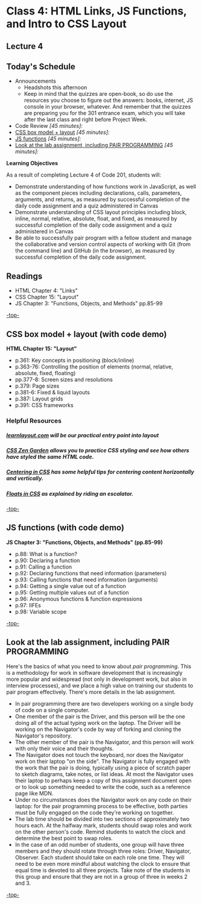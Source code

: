 # Class 4: HTML Links, JS Functions, and Intro to CSS Layout

<a id="top"></a>
## Lecture 4

## Today's Schedule
- Announcements
  - Headshots this afternoon
  - Keep in mind that the quizzes are open-book, so do use the resources you choose to figure out the answers: books, internet, JS console in your browser, whatever. And remember that the quizzes are preparing you for the 301 entrance exam, which you will take after the last class and right before Project Week.
- Code Review *[45 minutes]:*
- [CSS box model + layout](#css) *[45 minutes]:*
- [JS functions](#js) *[45 minutes]:*
- [Look at the lab assignment, including PAIR PROGRAMMING](#lab) *[45 minutes]:*

**Learning Objectives**

As a result of completing Lecture 4 of Code 201, students will:

- Demonstrate understanding of how functions work in JavaScript, as well as the component pieces including declarations, calls, parameters, arguments, and returns, as measured by successful completion of the daily code assignment and a quiz administered in Canvas
- Demonstrate understanding of CSS layout principles including block, inline, normal, relative, absolute, float, and fixed, as measured by successful completion of the daily code assignment and a quiz administered in Canvas
- Be able to successfully pair program with a fellow student and manage the collaborative and version control aspects of working with Git (from the command line) and GitHub (in the browser), as measured by successful completion of the daily code assignment.

## Readings

- HTML Chapter 4: "Links"
- CSS Chapter 15: "Layout"
- JS Chapter 3: "Functions, Objects, and Methods" pp.85-99

[-top-](#top)

<a id="css"></a>

## CSS box model + layout (with code demo)

**HTML Chapter 15: "Layout"**

- p.361: Key concepts in positioning (block/inline)
- p.363-76: Controlling the position of elements (normal, relative, absolute, fixed, floating)
- pp.377-8: Screen sizes and resolutions
- p.379: Page sizes
- p.381-6: Fixed & liquid layouts
- p.387: Layout grids
- p.391: CSS frameworks

### Helpful Resources

##### [learnlayout.com](http://learnlayout.com) will be our practical entry point into layout
##### [CSS Zen Garden](http://www.csszengarden.com/) allows you to practice CSS styling and see how others have styled the same HTML code.
##### [Centering in CSS](https://css-tricks.com/centering-css-complete-guide/) has some helpful tips for centering content horizontally and vertically.
##### [Floats in CSS](https://medium.freecodecamp.org/css-floats-explained-by-riding-an-escalator-57fa55232333) as explained by riding an escalator.

[-top-](#top)

<a id="js"></a>

## JS functions (with code demo)

<a id="js-readings"></a>

**JS Chapter 3: "Functions, Objects, and Methods" (pp.85-99)**

- p.88: What is a function?
- p.90: Declaring a function
- p.91: Calling a function
- p.92: Declaring functions that need information (parameters)
- p.93: Calling functions that need information (arguments)
- p.94: Getting a single value out of a function
- p.95: Getting multiple values out of a function
- p.96: Anonymous functions & function expressions
- p.97: IIFEs
- p.98: Variable scope

[-top-](#top)

<a id="lab"></a>

## Look at the lab assignment, including PAIR PROGRAMMING

Here's the basics of what you need to know about *pair programming*. This is a methodology for work in software development that is increasingly more popular and widespread (not only in development work, but also in interview processes), and we place a high value on training our students to pair program effectively. There's more details in the lab assignment.

* In pair programming there are two developers working on a single body of code on a single computer.
* One member of the pair is the Driver, and this person will be the one doing all of the actual typing work on the laptop. The Driver will be working on the Navigator's code by way of forking and cloning the Navigator's repository.
* The other member of the pair is the Navigator, and this person will work with only their voice and their thoughts.
* The Navigator does not touch the keyboard, nor does the Navigator work on their laptop "on the side". The Navigator is fully engaged with the work that the pair is doing, typically using a piece of scratch paper to sketch diagrams, take notes, or list ideas. At most the Navigator uses their laptop to perhaps keep a copy of this assignment document open or to look up something needed to write the code, such as a reference page like MDN.
* Under no circumstances does the Navigator work on any code on their laptop: for the pair programming process to be effective, both parties must be fully engaged on the code they're working on together.
* The lab time should be divided into two sections of approximately two hours each. At the halfway mark, students should swap roles and work on the other person's code. Remind students to watch the clock and determine the best point to swap roles.
* In the case of an odd number of students, one group will have three members and they should rotate through three roles: Driver, Navigator, Observer. Each student should take on each role one time. They will need to be even more mindful about watching the clock to ensure that equal time is devoted to all three projects. Take note of the students in this group and ensure that they are not in a group of three in weeks 2 and 3.

[-top-](#top)
